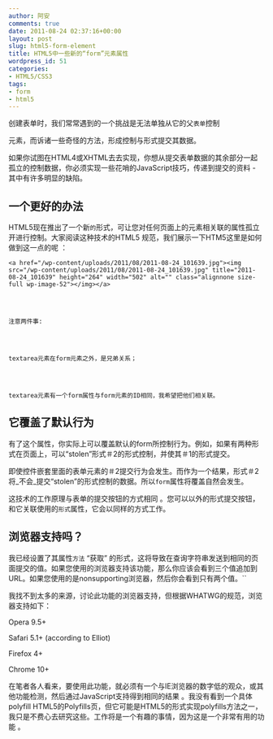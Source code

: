 ```yaml
---
author: 阿安
comments: true
date: 2011-08-24 02:37:16+00:00
layout: post
slug: html5-form-element
title: HTML5中一些新的“form”元素属性
wordpress_id: 51
categories:
- HTML5/CSS3
tags:
- form
- html5
---
```


创建表单时，我们常常遇到的一个挑战是无法单独从它的父`表单`控制<FORM>元素，而诉诸一些奇怪的方法，形成控制与形式提交其数据。

如果你试图在HTML4或XHTML去去实现，你想从提交表单数据的其余部分一起孤立的控制数据，你必须实现一些花哨的JavaScript技巧，传递到提交的资料 - 其中有许多明显的缺陷。<!-- more -->


## 一个更好的办法


HTML5现在推出了一个新`的`形式，可让您对任何<FORM>页面上的元素相关联的属性孤立开进行控制。大家阅读这种技术的HTML5 规范，我们展示一下HTM5这里是如何做到这一点的呢 ：


    
    <a href="/wp-content/uploads/2011/08/2011-08-24_101639.jpg"><img src="/wp-content/uploads/2011/08/2011-08-24_101639.jpg" title="2011-08-24_101639" height="264" width="502" alt="" class="alignnone size-full wp-image-52"></img></a>



    
    注意两件事:



    
    textarea元素在form元素之外，是兄弟关系；



    
    textarea元素有一个form属性与form元素的ID相同，我希望把他们相关联。







## 它覆盖了默认行为


有了这个属性，你实际上可以覆盖默认的form所控制行为。例如，如果有两种形式在页面上，可以“stolen”形式＃2的形式控制，并使其＃1的形式提交。

即使控件嵌套里面的表单元素的＃2提交行为会发生。而作为一个结果，形式＃2将_不会_提交“stolen”的形式控制的数据。所以`form`属性将覆盖自然会发生。

这技术的工作原理与表单的提交按钮的方式相同 。您可以以外的形式提交按钮，和它关联使用的`形式`属性，它会以同样的方式工作。




## 浏览器支持吗？


我已经设置了其属性`方法` “获取” 的形式，这将导致在查询字符串发送到相同的页面提交的值。如果您使用的浏览器支持该功能，那么你应该会看到三个值追加到URL。如果您使用的是nonsupporting浏览器，然后你会看到只有两个值。``

我找不到太多的来源，讨论此功能的浏览器支持，但根据WHATWG的规范，浏览器支持如下：

Opera 9.5+

Safari 5.1+ (according to Elliot)

Firefox 4+

Chrome 10+

在笔者各人看来，要使用此功能，就必须有一个与IE浏览器的数字低的观众，或其他功能检测，然后通过JavaScript支持得到相同的结果 。我没有看到一个具体polyfill HTML5的Polyfills页，但它可能是HTML5的形式实现polyfills方法之一，我只是不费心去研究这些。工作将是一个有趣的事情，因为这是一个非常有用的功能 。


